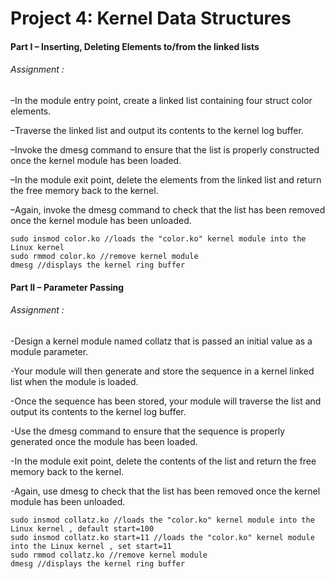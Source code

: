 # Project 4: Kernel Data Structures

#### Part I – Inserting, Deleting Elements to/from the linked lists

###### Assignment :

–In the module entry point, create a linked list containing four struct
color elements.

–Traverse the linked list and output its contents to the kernel log buffer.

–Invoke the dmesg command to ensure that the list is properly constructed once the kernel module has been loaded.

–In the module exit point, delete the elements from the linked list and return the free memory back to the kernel.

–Again, invoke the dmesg command to check that the list has been removed once the kernel module has been unloaded.

```
sudo insmod color.ko //loads the "color.ko" kernel module into the Linux kernel
sudo rmmod color.ko //remove kernel module
dmesg //displays the kernel ring buffer
```

#### Part II – Parameter Passing

###### Assignment :

-Design a kernel module named collatz that is passed an initial value as a module parameter.

-Your module will then generate and store the sequence in a kernel linked list when the module is loaded.

-Once the sequence has been stored, your module will traverse the list and output its contents to the kernel log buffer.

-Use the dmesg command to ensure that the sequence is properly generated once the module has been loaded.

-In the module exit point, delete the contents of the list and return the free memory back to the kernel.

-Again, use dmesg to check that the list has been removed once the kernel module has been unloaded.

```
sudo insmod collatz.ko //loads the "color.ko" kernel module into the Linux kernel , default start=100
sudo insmod collatz.ko start=11 //loads the "color.ko" kernel module into the Linux kernel , set start=11
sudo rmmod collatz.ko //remove kernel module
dmesg //displays the kernel ring buffer
```
